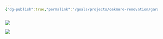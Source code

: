 ```yaml
---
{"dg-publish":true,"permalink":"/goals/projects/oakmore-renovation/garage/r-and-r-remove-and-replace-door-from-garage-to-kitchen-hallway/","tags":["oakmore-renovation-task"],"created":"Jan 01, 2024, 10:03 AM"}
---
```



![](https://lh3.googleusercontent.com/pw/ABLVV85dBWXKXoOurO6_GH1vuhUEaI-4mNDRHSffqaWRexdraMujMn8VGhNJUOksNK6FPmh4J6ip_8a1ODRYTA-dRC22BKxpiz0dD8A9XH2Il6_p45cRjnqXNl-5AHMhpS3Sq35Z0v63bi0ZaXGG4U-lhwrFnA=w1254-h705-s-no-gm?authuser=1)

![](https://lh3.googleusercontent.com/pw/ABLVV87l8jJNFB_y71O8OnJOtAAKUmJaRSNk4pcwfrGio9MY2jCMEvQzAG8n392WhCoiLgE-UFrr56cjBZK0JlXgIu4PW0r5qvwB847ZnQlHmhiiRlI0E_kkIvmRspdJaXsA9odR4FEpVAVY7k7r-uoNxmrfLQ=w700-h1245-s-no-gm?authuser=1)